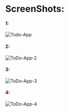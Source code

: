 # ScreenShots:
#### 1:
![Todo-App](https://user-images.githubusercontent.com/71627585/153935331-476ac152-cca8-4ef5-be34-f700a660927a.png)

#### 2:
![ToDo-App-2](https://user-images.githubusercontent.com/71627585/153935343-aa17ab8b-3934-43f1-b06c-8f9cf8877c01.png)

#### 3:
![ToDo-App-3](https://user-images.githubusercontent.com/71627585/153935354-f291019e-3a87-464f-b6af-511c9f31dc64.png)

#### 4:
![ToDo-App-4](https://user-images.githubusercontent.com/71627585/153935362-947f3616-5e24-4e65-82ed-64ec9e22ee36.png)

